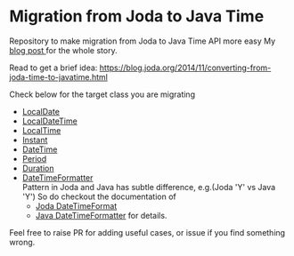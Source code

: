 # Migration from Joda to Java Time

Repository to make migration from Joda to Java Time API more easy
My [blog post ](https://samabcde.blogspot.com/2023/04/migrate-from-joda-to-javajsr-310.html) for the whole story.

Read to get a brief idea: https://blog.joda.org/2014/11/converting-from-joda-time-to-javatime.html

Check below for the target class you are migrating

- [LocalDate](src/test/java/com/samabcde/migrate/joda/MigrateLocalDateTest.java)
- [LocalDateTime](src/test/java/com/samabcde/migrate/joda/MigrateLocalDateTimeTest.java)
- [LocalTime](src/test/java/com/samabcde/migrate/joda/MigrateLocalTimeTest.java)
- [Instant](src/test/java/com/samabcde/migrate/joda/MigrateInstantTest.java)
- [DateTime](src/test/java/com/samabcde/migrate/joda/MigrateDateTimeTest.java)
- [Period](src/test/java/com/samabcde/migrate/joda/MigratePeriodTest.java)
- [Duration](src/test/java/com/samabcde/migrate/joda/MigrateDurationTest.java)
- [DateTimeFormatter](src/test/java/com/samabcde/migrate/joda/MigrateDateTimeFormatterTest.java)  
  Pattern in Joda and Java has subtle difference, e.g.(Joda 'Y' vs Java 'Y')
  So do checkout the documentation of 
  - [Joda DateTimeFormat](https://www.joda.org/joda-time/apidocs/org/joda/time/format/DateTimeFormat)  
  - [Java DateTimeFormatter](https://docs.oracle.com/en/java/javase/17/docs/api/java.base/java/time/format/DateTimeFormatter.html) for details.

Feel free to raise PR for adding useful cases, or issue if you find something wrong.